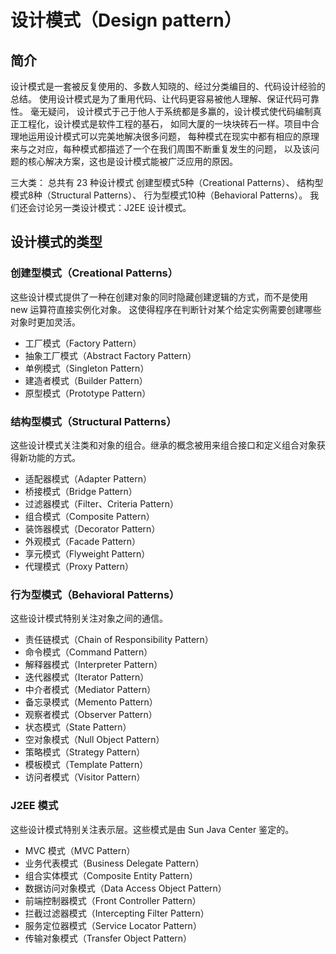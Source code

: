 # 设计模式（Design pattern）

## 简介
设计模式是一套被反复使用的、多数人知晓的、经过分类编目的、代码设计经验的总结。
使用设计模式是为了重用代码、让代码更容易被他人理解、保证代码可靠性。 毫无疑问，
设计模式于己于他人于系统都是多赢的，设计模式使代码编制真正工程化，设计模式是软件工程的基石，
如同大厦的一块块砖石一样。项目中合理地运用设计模式可以完美地解决很多问题，
每种模式在现实中都有相应的原理来与之对应，每种模式都描述了一个在我们周围不断重复发生的问题，
以及该问题的核心解决方案，这也是设计模式能被广泛应用的原因。

三大类：
总共有 23 种设计模式
创建型模式5种（Creational Patterns）、
结构型模式8种（Structural Patterns）、
行为型模式10种（Behavioral Patterns）。
我们还会讨论另一类设计模式：J2EE 设计模式。

## 设计模式的类型

### 创建型模式（Creational Patterns）
这些设计模式提供了一种在创建对象的同时隐藏创建逻辑的方式，而不是使用 new 运算符直接实例化对象。
这使得程序在判断针对某个给定实例需要创建哪些对象时更加灵活。
* 工厂模式（Factory Pattern）
* 抽象工厂模式（Abstract Factory Pattern）
* 单例模式（Singleton Pattern）
* 建造者模式（Builder Pattern）
* 原型模式（Prototype Pattern）

### 结构型模式（Structural Patterns）
这些设计模式关注类和对象的组合。继承的概念被用来组合接口和定义组合对象获得新功能的方式。
* 适配器模式（Adapter Pattern）
* 桥接模式（Bridge Pattern）
* 过滤器模式（Filter、Criteria Pattern）
* 组合模式（Composite Pattern）
* 装饰器模式（Decorator Pattern）
* 外观模式（Facade Pattern）
* 享元模式（Flyweight Pattern）
* 代理模式（Proxy Pattern）

### 行为型模式（Behavioral Patterns）
这些设计模式特别关注对象之间的通信。
* 责任链模式（Chain of Responsibility Pattern）
* 命令模式（Command Pattern）
* 解释器模式（Interpreter Pattern）
* 迭代器模式（Iterator Pattern）
* 中介者模式（Mediator Pattern）
* 备忘录模式（Memento Pattern）
* 观察者模式（Observer Pattern）
* 状态模式（State Pattern）
* 空对象模式（Null Object Pattern）
* 策略模式（Strategy Pattern）
* 模板模式（Template Pattern）
* 访问者模式（Visitor Pattern）

### J2EE 模式
这些设计模式特别关注表示层。这些模式是由 Sun Java Center 鉴定的。
* MVC 模式（MVC Pattern）
* 业务代表模式（Business Delegate Pattern）
* 组合实体模式（Composite Entity Pattern）
* 数据访问对象模式（Data Access Object Pattern）
* 前端控制器模式（Front Controller Pattern）
* 拦截过滤器模式（Intercepting Filter Pattern）
* 服务定位器模式（Service Locator Pattern）
* 传输对象模式（Transfer Object Pattern）